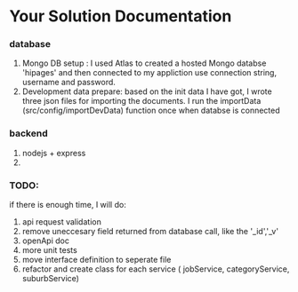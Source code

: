 Your Solution Documentation
===========================

### database
1. Mongo DB setup : 
    I used Atlas to created a hosted Mongo databse 'hipages' and then connected to my appliction use connection string, username and password. 
2. Development data prepare:
    based on the init data I have got, I wrote three json files for importing the documents. I run the importData (src/config/importDevData) function once when databse is connected 
### backend
1. nodejs + express 
2. 
###  TODO:
if there is enough time, I will do:
1. api request validation
2. remove uneccesary field returned from database call, like the '_id','_v'
2. openApi doc 
4. more unit tests
5. move interface definition to seperate file
6. refactor and create class for each service ( jobService, categoryService, suburbService)